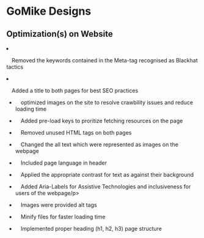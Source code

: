 <html lang="en">
<head></head>
<body>
<h1>GoMike Designs</h1>
<h2>Optimization(s) on Website</h2>

<li><p>&emsp;Removed the keywords contained in the Meta-tag recognised as Blackhat tactics</p></li>
<li><p>&emsp;Added a title to both pages for best SEO practices</p></li><ul>
<li><p>&emsp;optimized images on the site to resolve crawbility issues and reduce loading time</p></li>
<li><p>&emsp;Added pre-load keys to proritize fetching resources on the page</p></li>
<li><p>&emsp;Removed unused HTML tags on both pages</p></li>
<li><p>&emsp;Changed the all text which were represented as images on the webpage</p></li>
<li><p>&emsp;Included page language in header</p></li>
<li><p>&emsp;Applied the appropriate contrast for text as against their background</p></li>
<li><p>&emsp;Added Aria-Labels for Assistive Technologies and inclusiveness for users of the webpage/p></li>
<li><p>&emsp;Images were provided alt tags</p></li>
<li><p>&emsp;Minify files for faster loading time</p></li>
<li><p>&emsp;Implemented proper heading (h1, h2, h3) page structure</p></li>

